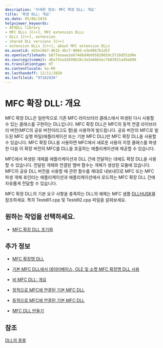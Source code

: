```yaml
---
description: '자세한 정보: MFC 확장 DLL: 개요'
title: '확장 DLL: 개요'
ms.date: 05/06/2019
helpviewer_keywords:
- AFXDLL library
- MFC DLLs [C++], MFC extension DLLs
- DLLs [C++], extension
- shared DLL versions [C++]
- extension DLLs [C++], about MFC extension DLLs
ms.assetid: eb5e10b7-d615-4bc7-908d-e3e99b7b1d5f
ms.openlocfilehash: b877eeaae2e67466d4b695820659c5718d552d0e
ms.sourcegitcommit: d6af41e42699628c3e2e6063ec7b03931a49a098
ms.translationtype: HT
ms.contentlocale: ko-KR
ms.lasthandoff: 12/11/2020
ms.locfileid: "97162926"
---
```

# <a name="mfc-extension-dlls-overview"></a>MFC 확장 DLL: 개요

MFC 확장 DLL은 일반적으로 기존 MFC 라이브러리 클래스에서 파생된 다시 사용할 수 있는 클래스를 구현하는 DLL입니다. MFC 확장 DLL은 MFC의 동적 연결 라이브러리 버전(MFC의 공유 버전이라고도 함)을 사용하여 빌드됩니다. 공유 버전의 MFC로 빌드된 MFC 실행 파일(애플리케이션 또는 기본 MFC DLL)만 MFC 확장 DLL을 사용할 수 있습니다. MFC 확장 DLL을 사용하면 MFC에서 새로운 사용자 지정 클래스를 파생한 다음 이 확장 버전의 MFC를 DLL을 호출하는 애플리케이션에 제공할 수 있습니다.

MFC에서 파생된 개체를 애플리케이션과 DLL 간에 전달하는 데에도 확장 DLL을 사용할 수 있습니다. 전달된 개체와 연결된 멤버 함수는 개체가 생성된 모듈에 있습니다. MFC의 공유 DLL 버전을 사용할 때 관련 함수를 제대로 내보내므로 MFC 또는 MFC 파생 개체 포인터는 애플리케이션과 애플리케이션에서 로드하는 MFC 확장 DLL 간에 자유롭게 전달할 수 있습니다.

MFC 확장 DLL의 기본 요구 사항을 충족하는 DLL의 예제는 MFC 샘플 [DLLHUSK](https://github.com/Microsoft/VCSamples/tree/master/VC2010Samples/MFC/advanced/dllhusk)를 참조하세요. 특히 Testdll1.cpp 및 Testdll2.cpp 파일을 살펴보세요.

## <a name="what-do-you-want-to-do"></a>원하는 작업을 선택하세요.

- [MFC 확장 DLL 초기화](run-time-library-behavior.md#initializing-extension-dlls)

## <a name="what-do-you-want-to-know-more-about"></a>추가 정보

- [MFC 확장명 DLL](extension-dlls.md)

- [기본 MFC DLL에서 데이터베이스, OLE 및 소켓 MFC 확장명 DLL 사용](using-database-ole-and-sockets-extension-dlls-in-regular-dlls.md)

- [비 MFC DLL: 개요](non-mfc-dlls-overview.md)

- [정적으로 MFC에 연결된 기본 MFC DLL](regular-dlls-statically-linked-to-mfc.md)

- [동적으로 MFC에 연결된 기본 MFC DLL](regular-dlls-dynamically-linked-to-mfc.md)

- [MFC DLL 만들기](../mfc/reference/mfc-dll-wizard.md)

## <a name="see-also"></a>참조

[DLL의 종류](kinds-of-dlls.md)
